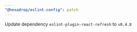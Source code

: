```yaml
---
"@hexadrop/eslint-config": patch
---
```


Update dependency `eslint-plugin-react-refresh` to `v0.4.8`
